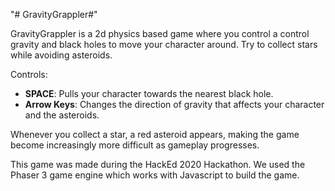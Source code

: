 "# GravityGrappler#"

GravityGrappler is a 2d physics based game where you control a control gravity and black holes to move your character around. Try to collect stars while avoiding asteroids.
 
Controls:
* __SPACE__: Pulls your character towards the nearest black hole.
* __Arrow Keys__: Changes the direction of gravity that affects your character and the asteroids.
     
Whenever you collect a star, a red asteroid appears, making the game become increasingly more difficult as gameplay progresses.

This game was made during the HackEd 2020 Hackathon. We used the Phaser 3 game engine which works with Javascript to build the game.

